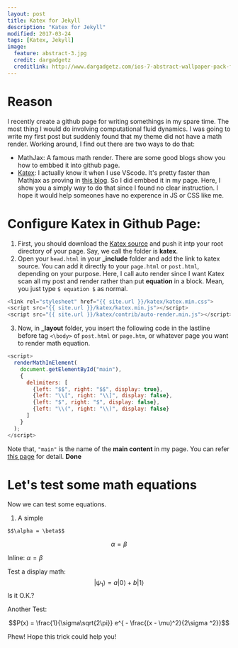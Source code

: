 ```yaml
---
layout: post
title: Katex for Jekyll
description: "Katex for Jekyll"
modified: 2017-03-24
tags: [Katex, Jekyll]
image:
  feature: abstract-3.jpg
  credit: dargadgetz
  creditlink: http://www.dargadgetz.com/ios-7-abstract-wallpaper-pack-for-iphone-5-and-ipod-touch-retina/
---
```


# Reason
I recently create a github page for writing somethings in my spare time. The most thing I would do involving computational fluid dynamics.
I was going to write my first post but suddenly found that my theme did not have a math render. Working around, I find out there are 
two ways to do that:
- MathJax: A famous math render. There are some good blogs show you how to embbed it into github page.
- [Katex](https://github.com/Khan/KaTeX): I actually know it when I use VScode. It's pretty faster than Mathjax as proving in [this blog](http://willdrevo.com/latex-equation-rendering-in-javascript-with-jekyll-and-katex/).
So I did embbed it in my page. Here, I show you a simply way to do that since I found no clear instruction. I hope it would help someones
have no experence in JS or CSS like me. 
# Configure Katex in Github Page:
1. First, you should download the [Katex source](https://github.com/khan/katex/releases) and push it intp your root directory of your page. Say, we call the folder is **katex**.
2. Open your `head.html` in your **_include** folder and add the link to katex source. You can add it directly to your `page.html` or `post.html`, depending on your purpose. Here, I call auto render since I want Katex scan all my post and render rather than put **equation** in a block. Mean, you just type `$ equation $` as normal. 

```JavaScript
<link rel="stylesheet" href="{{ site.url }}/katex/katex.min.css">
<script src="{{ site.url }}/katex/katex.min.js"></script>
<script src="{{ site.url }}/katex/contrib/auto-render.min.js"></script>
```

3. Now, in **_layout** folder, you insert the following code in the lastline before tag `<\body>` of `post.html` or `page.htm`, or whatever page you want to render math equation.

```JavaScript
<script>
  renderMathInElement(
    document.getElementById("main"),
    {
      delimiters: [
        {left: "$$", right: "$$", display: true},
        {left: "\\[", right: "\\]", display: false},
        {left: "$", right: "$", display: false},
        {left: "\\(", right: "\\)", display: false}
      ]
    }
  );
</script>
```

Note that, `"main"` is the name of the **main content** in my page. You can refer [this page](https://github.com/Khan/KaTeX/tree/master/contrib/auto-render) for detail. **Done**
# Let's test some math equations
Now we can test some equations.
1. A simple 
```code
$$\alpha = \beta$$
```
$$\alpha = \beta$$

Inline: $\alpha = \beta$

Test a display math:
$$
   |\psi_1\rangle = a|0\rangle + b|1\rangle
$$
Is it O.K.?

Another Test:

$$P(x) = \frac{1}{\sigma\sqrt{2\pi}} e^{ - \frac{(x - \mu)^2}{2\sigma ^2}}$$

Phew! Hope this trick could help you!
